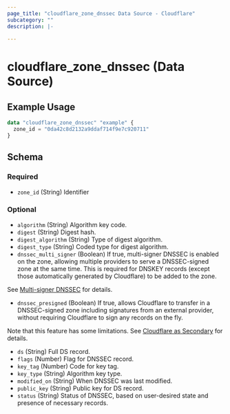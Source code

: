 ```yaml
---
page_title: "cloudflare_zone_dnssec Data Source - Cloudflare"
subcategory: ""
description: |-
  
---
```


# cloudflare_zone_dnssec (Data Source)



## Example Usage

```terraform
data "cloudflare_zone_dnssec" "example" {
  zone_id = "0da42c8d2132a9ddaf714f9e7c920711"
}
```
<!-- schema generated by tfplugindocs -->
## Schema

### Required

- `zone_id` (String) Identifier

### Optional

- `algorithm` (String) Algorithm key code.
- `digest` (String) Digest hash.
- `digest_algorithm` (String) Type of digest algorithm.
- `digest_type` (String) Coded type for digest algorithm.
- `dnssec_multi_signer` (Boolean) If true, multi-signer DNSSEC is enabled on the zone, allowing multiple
providers to serve a DNSSEC-signed zone at the same time.
This is required for DNSKEY records (except those automatically
generated by Cloudflare) to be added to the zone.

See [Multi-signer DNSSEC](https://developers.cloudflare.com/dns/dnssec/multi-signer-dnssec/) for details.
- `dnssec_presigned` (Boolean) If true, allows Cloudflare to transfer in a DNSSEC-signed zone
including signatures from an external provider, without requiring
Cloudflare to sign any records on the fly.

Note that this feature has some limitations.
See [Cloudflare as Secondary](https://developers.cloudflare.com/dns/zone-setups/zone-transfers/cloudflare-as-secondary/setup/#dnssec) for details.
- `ds` (String) Full DS record.
- `flags` (Number) Flag for DNSSEC record.
- `key_tag` (Number) Code for key tag.
- `key_type` (String) Algorithm key type.
- `modified_on` (String) When DNSSEC was last modified.
- `public_key` (String) Public key for DS record.
- `status` (String) Status of DNSSEC, based on user-desired state and presence of necessary records.


